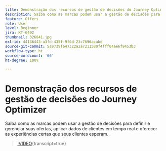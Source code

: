 ```yaml
---
title: Demonstração dos recursos de gestão de decisões do Journey Optimizer
description: Saiba como as marcas podem usar a gestão de decisões para definir e gerenciar suas ofertas, aplicar dados de clientes em tempo real e oferecer as experiências certas que seus clientes esperam.
feature: Offers
role: User
level: Beginner
jira: KT-6492
thumbnail: 326841.jpg
exl-id: 44136443-a3fd-435f-9f6d-23c7696acabe
source-git-commit: 5a9739f647322a2a7211580f4fff04ae6f9453b3
workflow-type: ht
source-wordcount: '66'
ht-degree: 100%

---
```


# Demonstração dos recursos de gestão de decisões do Journey Optimizer

Saiba como as marcas podem usar a gestão de decisões para definir e gerenciar suas ofertas, aplicar dados de clientes em tempo real e oferecer as experiências certas que seus clientes esperam.

>[!VIDEO](https://video.tv.adobe.com/v/326841?quality=12&learn=on){transcript=true}
